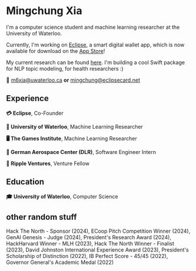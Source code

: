 # Mingchung Xia

I'm a computer science student and machine learning researcher at the University of Waterloo. 

Currently, I'm working on [Eclipse](https://eclipsecard.net), a smart digital wallet app, which is now available for download on the [App Store](https://apps.apple.com/app/eclipse-cashback-and-rewards/id6444634565)!

My current research can be found [here](https://git.uwaterloo.ca/jrwallace/swiftnlp). I'm building a cool Swift package for NLP topic modeling, for health researchers :)

📧 m6xia@uwaterloo.ca **or** mingchung@eclipsecard.net

## Experience

**💳 Eclipse**, Co-Founder

**🔬 University of Waterloo**, Machine Learning Researcher

**🖥️ The Games Institute**, Machine Learning Researcher

**🚀 German Aerospace Center (DLR)**, Software Engineer Intern

**🌱 Ripple Ventures**, Venture Fellow

## Education

**🎓 University of Waterloo**, Computer Science

## other random stuff

Hack The North - Sponsor (2024), ECoop Pitch Competition Winner (2024), GenAI Genesis - Judge (2024), President's Research Award (2024), HackHarvard Winner - MLH (2023), Hack The North Winner - Finalist (2023), David Johnston International Experience Award (2023), President's Scholarship of Distinction (2022), IB Perfect Score - 45/45 (2022), Governor General's Academic Medal (2022)
